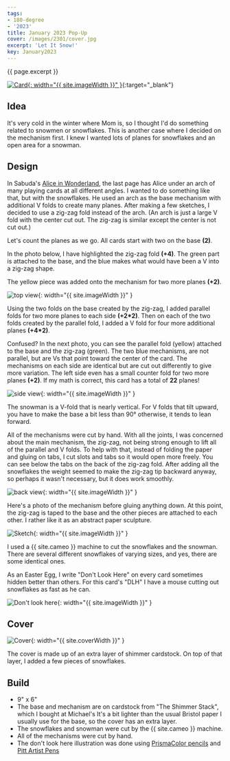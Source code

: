 ```yaml
---
tags:
- 180-degree
- '2023'
title: January 2023 Pop-Up
cover: /images/2301/cover.jpg
excerpt: 'Let It Snow!'
key: January2023
---
```

{{ page.excerpt }}

[![Card]({{site.baseurl}}/images/2301/popup.gif){: width="{{ site.imageWidth }}" }](/images/2301/popup.gif "Click to replay in a new tab"){:target="_blank"}

## Idea

It's very cold in the winter where Mom is, so I thought I'd do something related to snowmen or snowflakes. This is another case where I decided on the mechanism first. I knew I wanted lots of planes for snowflakes and an open area for a snowman.

## Design

In Sabuda's [Alice in Wonderland](https://www.amazon.com/Alices-Adventures-Wonderland-Pop-up-Adaptation/dp/0689847432), the last page has Alice under an arch of many playing cards at all different angles. I wanted to do something like that, but with the snowflakes. He used an arch as the base mechanism with additional V folds to create many planes. After making a few sketches, I decided to use a zig-zag fold instead of the arch. (An arch is just a large V fold with the center cut out. The zig-zag is similar except the center is not cut out.)

Let's count the planes as we go. All cards start with two on the base **(2)**.

In the photo below, I have highlighted the zig-zag fold **(+4)**. The green part is attached to the base, and the blue makes what would have been a V into a zig-zag shape.

The yellow piece was added onto the mechanism for two more planes **(+2)**.

![top view](/images/2301/top.jpg){: width="{{ site.imageWidth }}" }

Using the two folds on the base created by the zig-zag, I added parallel folds for two more planes to each side **(+2\*2)**. Then on each of the two folds created by the parallel fold, I added a V fold for four more additional planes **(+4\*2)**.

Confused? In the next photo, you can see the parallel fold (yellow) attached to the base and the zig-zag (green). The two blue mechanisms, are not parallel, but are Vs that point toward the center of the card. The mechanisms on each side are identical but are cut out differently to give more variation. The left side even has a small counter fold for two more planes **(+2)**. If my math is correct, this card has a total of **22** planes!

![side view](/images/2301/side.jpg){: width="{{ site.imageWidth }}" }

The snowman is a V-fold that is nearly vertical. For V folds that tilt upward, you have to make the base a bit less than 90&deg; otherwise, it tends to lean forward.

All of the mechanisms were cut by hand. With all the joints, I was concerned about the main mechanism, the zig-zag, not being strong enough to lift all of the parallel and V folds. To help with that, instead of folding the paper and gluing on tabs, I cut slots and tabs so it would open more freely. You can see below the tabs on the back of the zig-zag fold. After adding all the snowflakes the weight seemed to make the zig-zag tip backward anyway, so perhaps it wasn't necessary, but it does work smoothly.

![back view](/images/2301/rear.jpg){: width="{{ site.imageWidth }}" }

Here's a photo of the mechanism before gluing anything down. At this point, the zig-zag is taped to the base and the other pieces are attached to each other. I rather like it as an abstract paper sculpture.

![Sketch](/images/2301/sketch.jpg){: width="{{ site.imageWidth }}" }

I used a {{ site.cameo }} machine to cut the snowflakes and the snowman. There are several different snowflakes of varying sizes, and yes, there are some identical ones.

As an Easter Egg, I write "Don't Look Here" on every card sometimes hidden better than others. For this card's "DLH" I have a mouse cutting out snowflakes as fast as he can.

![Don't look here](/images/2301/dlh.jpg){: width="{{ site.imageWidth }}" }

## Cover

![Cover]({{site.baseurl}}{{page.cover}}){: width="{{ site.coverWidth }}" }

The cover is made up of an extra layer of shimmer cardstock. On top of that layer, I added a few pieces of snowflakes.

## Build

- 9" x 6"
- The base and mechanism are on cardstock from "The Shimmer Stack", which I bought at Michael's It's a bit lighter than the usual Bristol paper I usually use for the base, so the cover has an extra layer.
- The snowflakes and snowman were cut by the {{ site.cameo }} machine.
- All of the mechanisms were cut by hand.
- The don't look here illustration was done using [PrismaColor pencils](/supplies.html#prismacolor-colored-pencils) and [Pitt Artist Pens](/supplies.html#faber-castell-pitt-artist-pens)
